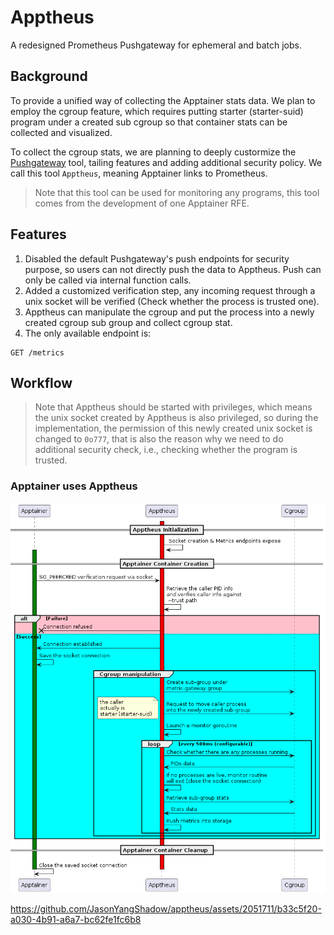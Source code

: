 # Apptheus

A redesigned Prometheus Pushgateway for ephemeral and batch jobs.

## Background
To provide a unified way of collecting the Apptainer stats data. We plan to employ the cgroup feature, which requires putting starter (starter-suid) program under a created
sub cgroup so that container stats can be collected and visualized.

To collect the cgroup stats, we are planning to deeply custormize the [Pushgateway](https://github.com/jasonyangshadow/apptheus) tool, tailing features and adding additional security policy. We call this tool `Apptheus`, meaning Apptainer links to Prometheus.

> Note that this tool can be used for monitoring any programs, this tool comes from the development of one Apptainer RFE.

## Features
1. Disabled the default Pushgateway's push endpoints for security purpose, so users can not directly push the data to Apptheus. Push can only be called via internal function calls.
2. Added a customized verification step, any incoming request through a unix socket will be verified (Check whether the process is trusted one).
3. Apptheus can manipulate the cgroup and put the process into a newly created cgroup sub group and collect cgroup stat.
4. The only available endpoint is:
```
GET /metrics
```

## Workflow

> Note that Apptheus should be started with privileges, which means the unix socket created by Apptheus is also privileged, so during the implementation, the permission of this newly created unix socket is changed to `0o777`, that is also the reason why we need to do additional security check, i.e., checking whether the program is trusted.

### Apptainer uses Apptheus
![workflow](doc/apptainer.png)

https://github.com/JasonYangShadow/apptheus/assets/2051711/b33c5f20-a030-4b91-a6a7-bc62fe1fc6b8

